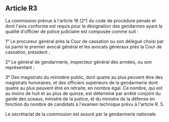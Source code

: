 Article R3
----
La commission prévue à l'article 16 (2°) du code de procédure pénale et dont
l'avis conforme est requis pour la désignation des gendarmes ayant la qualité
d'officier de police judiciaire est composée comme suit :

1° Le procureur général près la Cour de cassation ou son délégué choisi par lui
parmi le premier avocat général et les avocats généraux près la Cour de
cassation, président ;

2° Le général de gendarmerie, inspecteur général des armées, ou son représentant
;

3° Des magistrats du ministère public, dont quatre au plus peuvent être des
magistrats honoraires, et des officiers supérieurs de la gendarmerie dont quatre
au plus peuvent être en retraite, en nombre égal. Ce nombre, qui est au moins de
huit et au plus de quinze, est déterminé par arrêté conjoint du garde des
sceaux, ministre de la justice, et du ministre de la défense en fonction du
nombre de candidats à l'examen technique prévu à l'article R. 5.

Le secrétariat de la commission est assuré par la gendarmerie nationale.
